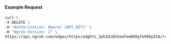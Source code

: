 <!-- Code generated for API Clients. DO NOT EDIT. -->

#### Example Request

```bash
curl \
-X DELETE \
-H "Authorization: Bearer {API_KEY}" \
-H "Ngrok-Version: 2" \
https://api.ngrok.com/edges/https/edghts_2phZdzQSSnwFeeBX8gfe99EpZSA/routes/edghtsrt_2phZe0flpLNQkXSNAOoDgcY2utj/ip_restriction
```

